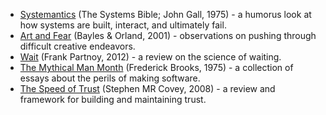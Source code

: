 - [Systemantics](https://en.wikipedia.org/wiki/Systemantics) (The Systems Bible; John Gall, 1975) - a humorus look at how systems are built, interact, and ultimately fail.
- [Art and Fear](https://www.amazon.com/Art-Fear-Observations-Rewards-Artmaking/dp/0961454733) (Bayles & Orland, 2001) - observations on pushing through difficult creative endeavors. 
- [Wait](https://www.amazon.com/Wait-Science-Delay-Frank-Partnoy/dp/1610392477/ref=tmm_pap_swatch_0?_encoding=UTF8&qid=&sr=) (Frank Partnoy, 2012) - a review on the science of waiting.
- [The Mythical Man Month](https://en.wikipedia.org/wiki/The_Mythical_Man-Month) (Frederick Brooks, 1975) - a collection of essays about the perils of making software.
- [The Speed of Trust](https://www.amazon.com/SPEED-TRUST-Thing-Changes-Everything/dp/1416549005) (Stephen MR Covey, 2008) - a review and framework for building and maintaining trust.
